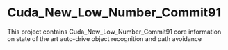 # Cuda_New_Low_Number_Commit91
This project contains Cuda_New_Low_Number_Commit91 core information on state of the art auto-drive object recognition and path avoidance
